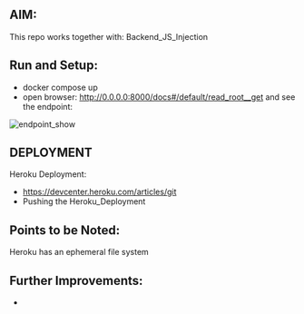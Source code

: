 ## AIM: 
   This repo works together with: Backend_JS_Injection

## Run and Setup:
   * docker compose up
   * open browser: http://0.0.0.0:8000/docs#/default/read_root__get
   and see the endpoint:

![endpoint_show]("docs/Backend_DOM_api.png")

## DEPLOYMENT
   Heroku Deployment: 
   * https://devcenter.heroku.com/articles/git
   * Pushing the Heroku_Deployment
    

## Points to be Noted:
   Heroku has an ephemeral file system 

## Further Improvements:
   * 